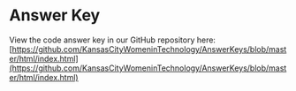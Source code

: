 # Answer Key

View the code answer key in our GitHub repository here: [https://github.com/KansasCityWomeninTechnology/AnswerKeys/blob/master/html/index.html](https://github.com/KansasCityWomeninTechnology/AnswerKeys/blob/master/html/index.html)